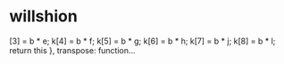 # willshion
[3] = b * e; k[4] = b * f; k[5] = b * g; k[6] = b * h; k[7] = b * j; k[8] = b * l; return this }, transpose: function…
